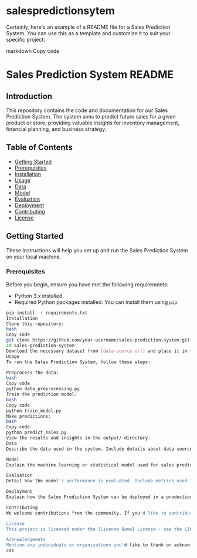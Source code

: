 # salespredictionsytem

Certainly, here's an example of a README file for a Sales Prediction System. You can use this as a template and customize it to suit your specific project:

markdown
Copy code
# Sales Prediction System README

## Introduction

This repository contains the code and documentation for our Sales Prediction System. The system aims to predict future sales for a given product or store, providing valuable insights for inventory management, financial planning, and business strategy.

## Table of Contents

- [Getting Started](#getting-started)
- [Prerequisites](#prerequisites)
- [Installation](#installation)
- [Usage](#usage)
- [Data](#data)
- [Model](#model)
- [Evaluation](#evaluation)
- [Deployment](#deployment)
- [Contributing](#contributing)
- [License](#license)

## Getting Started

These instructions will help you set up and run the Sales Prediction System on your local machine.

### Prerequisites

Before you begin, ensure you have met the following requirements:
- Python 3.x installed.
- Required Python packages installed. You can install them using `pip`:

```bash
pip install -r requirements.txt
Installation
Clone this repository:
bash
Copy code
git clone https://github.com/your-username/sales-prediction-system.git
cd sales-prediction-system
Download the necessary dataset from [data-source-url] and place it in the data/ directory.
Usage
To run the Sales Prediction System, follow these steps:

Preprocess the data:
bash
Copy code
python data_preprocessing.py
Train the prediction model:
bash
Copy code
python train_model.py
Make predictions:
bash
Copy code
python predict_sales.py
View the results and insights in the output/ directory.
Data
Describe the data used in the system. Include details about data sources, format, and any data preprocessing steps. You can also mention if any external datasets were used.

Model
Explain the machine learning or statistical model used for sales prediction. Provide information about the algorithm, hyperparameters, and any model selection process.

Evaluation
Detail how the model's performance is evaluated. Include metrics used for evaluation, such as Mean Absolute Error (MAE), Root Mean Squared Error (RMSE), or R-squared. Discuss the model's accuracy and any potential areas for improvement.

Deployment
Explain how the Sales Prediction System can be deployed in a production environment. Discuss any requirements or considerations for deployment, such as server setup, scalability, and real-time prediction capabilities.

Contributing
We welcome contributions from the community. If you'd like to contribute to this project, please follow our Contributing Guidelines.

License
This project is licensed under the [License Name] License - see the LICENSE.md file for details.

Acknowledgments
Mention any individuals or organizations you'd like to thank or acknowledge for their contributions or support during the project development.
css

